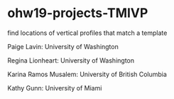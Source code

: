# ohw19-projects-TMIVP
find locations of vertical profiles that match a template 

Paige Lavin: University of Washington

Regina Lionheart: University of Washington

Karina Ramos Musalem: University of British Columbia

Kathy Gunn: University of Miami